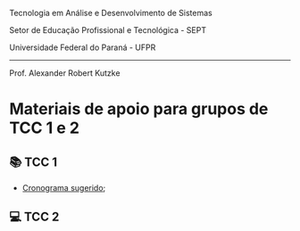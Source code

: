 Tecnologia em Análise e Desenvolvimento de Sistemas

Setor de Educação Profissional e Tecnológica - SEPT

Universidade Federal do Paraná - UFPR

---

Prof. Alexander Robert Kutzke

# Materiais de apoio para grupos de TCC 1 e 2

## 📚 TCC 1

- [Cronograma sugerido](./cronograma_tcc1.md);

## 💻 TCC 2
